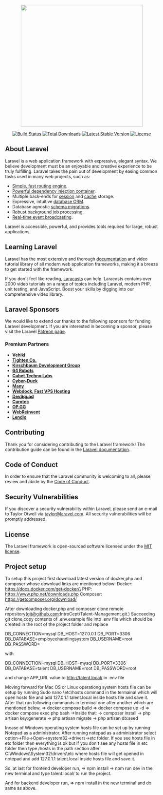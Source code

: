 <p align="center"><a href="https://laravel.com" target="_blank"><img src="https://raw.githubusercontent.com/laravel/art/master/logo-lockup/5%20SVG/2%20CMYK/1%20Full%20Color/laravel-logolockup-cmyk-red.svg" width="400"></a></p>

<p align="center">
<a href="https://travis-ci.org/laravel/framework"><img src="https://travis-ci.org/laravel/framework.svg" alt="Build Status"></a>
<a href="https://packagist.org/packages/laravel/framework"><img src="https://img.shields.io/packagist/dt/laravel/framework" alt="Total Downloads"></a>
<a href="https://packagist.org/packages/laravel/framework"><img src="https://img.shields.io/packagist/v/laravel/framework" alt="Latest Stable Version"></a>
<a href="https://packagist.org/packages/laravel/framework"><img src="https://img.shields.io/packagist/l/laravel/framework" alt="License"></a>
</p>

## About Laravel

Laravel is a web application framework with expressive, elegant syntax. We believe development must be an enjoyable and creative experience to be truly fulfilling. Laravel takes the pain out of development by easing common tasks used in many web projects, such as:

- [Simple, fast routing engine](https://laravel.com/docs/routing).
- [Powerful dependency injection container](https://laravel.com/docs/container).
- Multiple back-ends for [session](https://laravel.com/docs/session) and [cache](https://laravel.com/docs/cache) storage.
- Expressive, intuitive [database ORM](https://laravel.com/docs/eloquent).
- Database agnostic [schema migrations](https://laravel.com/docs/migrations).
- [Robust background job processing](https://laravel.com/docs/queues).
- [Real-time event broadcasting](https://laravel.com/docs/broadcasting).

Laravel is accessible, powerful, and provides tools required for large, robust applications.

## Learning Laravel

Laravel has the most extensive and thorough [documentation](https://laravel.com/docs) and video tutorial library of all modern web application frameworks, making it a breeze to get started with the framework.

If you don't feel like reading, [Laracasts](https://laracasts.com) can help. Laracasts contains over 2000 video tutorials on a range of topics including Laravel, modern PHP, unit testing, and JavaScript. Boost your skills by digging into our comprehensive video library.

## Laravel Sponsors

We would like to extend our thanks to the following sponsors for funding Laravel development. If you are interested in becoming a sponsor, please visit the Laravel [Patreon page](https://patreon.com/taylorotwell).

### Premium Partners

- **[Vehikl](https://vehikl.com/)**
- **[Tighten Co.](https://tighten.co)**
- **[Kirschbaum Development Group](https://kirschbaumdevelopment.com)**
- **[64 Robots](https://64robots.com)**
- **[Cubet Techno Labs](https://cubettech.com)**
- **[Cyber-Duck](https://cyber-duck.co.uk)**
- **[Many](https://www.many.co.uk)**
- **[Webdock, Fast VPS Hosting](https://www.webdock.io/en)**
- **[DevSquad](https://devsquad.com)**
- **[Curotec](https://www.curotec.com/services/technologies/laravel/)**
- **[OP.GG](https://op.gg)**
- **[WebReinvent](https://webreinvent.com/?utm_source=laravel&utm_medium=github&utm_campaign=patreon-sponsors)**
- **[Lendio](https://lendio.com)**

## Contributing

Thank you for considering contributing to the Laravel framework! The contribution guide can be found in the [Laravel documentation](https://laravel.com/docs/contributions).

## Code of Conduct

In order to ensure that the Laravel community is welcoming to all, please review and abide by the [Code of Conduct](https://laravel.com/docs/contributions#code-of-conduct).

## Security Vulnerabilities

If you discover a security vulnerability within Laravel, please send an e-mail to Taylor Otwell via [taylor@laravel.com](mailto:taylor@laravel.com). All security vulnerabilities will be promptly addressed.

## License

The Laravel framework is open-sourced software licensed under the [MIT license](https://opensource.org/licenses/MIT).

## Project setup

To setup this project first download latest version of docker,php and composer whose download links are mentioned below:
Docker: https://docs.docker.com/get-docker/\
PHP: https://www.php.net/downloads.php
Composer: https://getcomposer.org/download/

After downloading docker,php and composer clone remote repository(git@github.com:IntroCept/Talent-Management.git.) Succeeding git clone,copy contents of .env.example file into .env file which should be created in the root of the project folder and replace  

DB_CONNECTION=mysql
DB_HOST=127.0.0.1
DB_PORT=3306
DB_DATABASE=employeehandlingsystem
DB_USERNAME=root
DB_PASSWORD=

with 

DB_CONNECTION=mysql
DB_HOST=mysql
DB_PORT=3306
DB_DATABASE=talent
DB_USERNAME=root
DB_PASSWORD=root

and change APP_URL value to http://talent.local/ in .env file

Moving forward for Mac OS or Linux operationg system hosts file can be setup by running Sudo nano \etc\hosts command in the termainal which will open hosts file and add 127.0.1.1 talent.local inside hosts file and save it. After that run following commands in terminal one after another which are mentioned below,
=> docker compose build
=> docker compose up -d
=> docker compose exec php bash
   ->Inside that:
      -> composer install
      -> php artisan key:generate
      -> php artisan migrate
      -> php artisan db:seed

Incase of Windows operating system hosts file can be set up by running Notepad as a administrator. After running notepad as a administrator select option->File->Open->system32->drivers->etc folder. If you see hosts file in etc folder then everything is ok but if you don't see any hosts file in etc folder then type /hosts in the path section after C:\Windows\System32\drivers\etc where hosts file will get opened in notepad and add 127.0.1.1 talent.local inside hosts file and save it.

So, at last for frontend developer run,
=> npm install
=> npm run dev
in the new terminal and type talent.local/ to run the project.

And for backend developer run,
 => npm install 
in the new terminal and do same as above.


